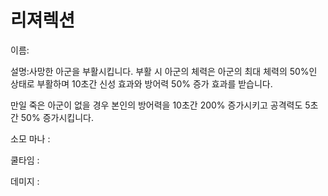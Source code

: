 # 리져렉션

이름:

설명:사망한 아군을 부활시킵니다. 부활 시 아군의 체력은 아군의 최대 체력의 50%인 상태로 부활하며 10초간 신성 효과와 방어력 50% 증가 효과를 받습니다.

만일 죽은 아군이 없을 경우 본인의 방어력을 10초간 200% 증가시키고 공격력도 5초간 50% 증가시킵니다.

소모 마나 : 

쿨타임 : 

데미지 :